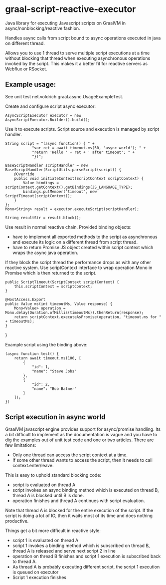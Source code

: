 # graal-script-reactive-executor

Java library for executing Javascript scripts on GraalVM in async/nonblocking/reactive fashion.

Handles async calls from script bound to async operations executed in java on different thread.

Allows you to use 1 thread to serve multiple script executions at a time without blocking that
thread when executing asynchronous operations invoked by the script.
This makes it a better fit for reactive servers as Webflux or RSocket.


Example usage:
-------------

See unit test net.voldrich.graal.async.UsageExampleTest. 

Create and configure script async executor:
     
    AsyncScriptExecutor executor = new AsyncScriptExecutor.Builder().build();

Use it to execute scripts. Script source and execution is managed by script handler.

    String script = "(async function() { " +
                "var ret = await timeout.ms(50, 'async world'); " +
                "return 'Hello ' + ret + ' after timeout'; " +
                "})";

    BaseScriptHandler scriptHandler = new BaseScriptHandler(ScriptUtils.parseScript(script)) {
        @Override
        public void initiateContext(ScriptContext scriptContext) {
            Value bindings = scriptContext.getContext().getBindings(JS_LANGUAGE_TYPE);
            bindings.putMember("timeout", new ScriptTimeout(scriptContext));
        }
    };
    Mono<String> result = executor.executeScript(scriptHandler);

    String resultStr = result.block();
    
Use result in normal reactive chain. Provided binding objects:

- have to implement all exported methods to the script as asynchronous and execute its logic on a different thread from script thread. 
- have to return Promise JS object created within script context which wraps the async java operation.
  
If they block the script thread the performance drops as with
any other reactive system. Use scriptContext interface to wrap operation Mono in Promise which is then returned
to the script. 

    public ScriptTimeout(ScriptContext scriptContext) {
        this.scriptContext = scriptContext;
    }

    @HostAccess.Export
    public Value ms(int timeoutMs, Value response) {
        Mono<Value> operation = Mono.delay(Duration.ofMillis(timeoutMs)).thenReturn(response);
        return scriptContext.executeAsPromise(operation, "timeout.ms for " + timeoutMs);
    }
}

Example script using the binding above:

    (async function test() {
        return await timeout.ms(100, [
            {
                "id": 1,
                "name": "Steve Jobs"
            },
            {
                "id": 2,
                "name": "Bob Balmer"
            }
        ]);
    })

Script execution in async world
-------------

GraalVM javascript engine provides support for async/promise handling. Its a bit difficult to implement as 
the documentation is vague and you have to dig the examples out of unit test code and one or two articles.
There are few limitations: 

- Only one thread can access the script context at a time.
- If some other thread wants to access the script, then it needs to call context.enter/leave.

This is easy to uphold standard blocking code: 

- script is evaluated on thread A
- script invokes an async binding method which is executed on thread B, thread A is blocked until B is done.
- operation finishes and thread A continues with script evaluation.

Note that thread A is blocked for the entire execution of the script. If the script is doing a lot of IO, then 
it waits most of its time and does nothing productive.

Things get a bit more difficult in reactive style:
- script 1 is evaluated on thread A
- script 1 invokes a binding method which is subscribed on thread B, thread A is released and serve next script 2 in line
- operation on thread B finishes and script 1 execution is subscribed back to thread A.
- As thread A is probably executing different script, the script 1 execution is queued on executor 
- Script 1 execution finishes 

